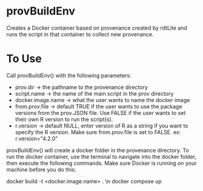 # provBuildEnv
Creates a Docker container based on provenance created by rdtLite and runs the script in that container to collect new provenance.

# To Use
Call provBuildEnv() with the following parameters:
- prov.dir -> the pathname to the provenance directory
- script.name -> the name of the main script in the prov directory
- docker.image.name -> what the user wants to name the docker image
- from.prov.file -> default TRUE if the user wants to use the package versions from the prov.JSON file. Use FALSE if the user wants to set their own R version to run the script(s).
- r.version -> default NULL, enter version of R as a string if you want to specify the R version. Make sure from.prov.file is set to FALSE. ex: r.version="4.2.0"

provBuildEnv() will create a docker folder in the provenance directory. To run the docker container, use the terminal to navigate into the docker folder, then execute the following commands. Make sure Docker is running on your machine before you do this:

docker build -t <docker.image.name> . \n
docker compose up


